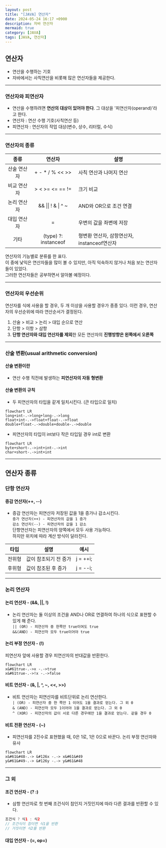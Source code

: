 ```yaml
---
layout: post
title: "[JAVA] 연산자"
date: 2024-05-24 16:17 +0900
description: 자바 연산자
mermaid: true
category: [JAVA]
tags: [JAVA, 연산자]
---
```


## 연산자

- 연산을 수행하는 기호
- 자바에서는 사칙연산을 비롯해 많은 연산자들을 제공한다.

---

### 연산자와 피연산자

- 연산을 수행하려면 **연산의 대상이 있어야 한다**. 그 대상을 '피연산자(operand)'라고 한다.
- 연산자 : 연산 수행 기호(사칙연산 등)
- 피연산자 : 연산자의 작업 대상(변수, 상수, 리터럴, 수식)

---

### 연산자의 종류

|    종류     |        연산자        | 설명                                        |
| :---------: | :------------------: | ------------------------------------------- |
| 산술 연산자 |  \+ - \* / % << >>   | 사칙 연산과 나머지 연산                     |
| 비교 연산자 |   \> < >= <= == !=   | 크기 비교                                   |
| 논리 연산자 |  && \|\| ! & \| ^ ~  | AND와 OR으로 조건 연결                      |
| 대입 연산자 |          \=          | 우변의 값을 좌변에 저장                     |
|    기타     | (type) ?: instanceof | 형변환 연산자, 삼항연산자, instanceof연산자 |

연산자의 기능별로 분류를 한 표다.  
이 중에 낯익은 연산자들을 많이 볼 수 있지만, 아직 익숙하지 않거나 처음 보는 연산자들이 있었다.  
그러한 연산자들은 공부하면서 알아볼 예정이다.

---

### 연산자의 우선순위

연산자를 식에 사용을 할 경우, 두 개 이상을 사용할 경우가 종종 있다. 이런 경우, 연산자의 우선순위에 따라 연산순서가 결정된다.

1.  산술 > 비교 > 논리 > 대입 순으로 연산
2.  단항 > 이항 > 삼항
3.  **단항 연산자와 대입 연산자를 제외**한 모든 연산자의 **진행방향은 왼쪽에서 오른쪽**

---

### 산술 변환(usual arithmetic conversion)

#### 산술 변환이란

- 연산 수행 직전에 발생하는 **피연산자의 자동 형변환**

#### 산술 변환의 규칙

- 두 피연산자의 타입을 같게 일치시킨다. (큰 타입으로 일치)

```mermaid
flowchart LR
long+int-.->long+long-.->long
float+int-.->float+float-.->float
double+float-.->double+double-.->double
```

- 피연산자의 타입이 int보다 작은 타입일 경우 int로 변환

```mermaid
flowchart LR
byte+short-.->int+int-.->int
char+short-.->int+int
```

---

## 연산자 종류

### 단항 연산자

#### 증감 연산자(++, --)

- 증감 연산자는 피연산자 저장된 값을 1을 증가나 감소시킨다.  
  `증가 연산자(++) - 피연산자의 값을 1 증가`  
  `감소 연산자(--) - 피연산자의 값을 1 감소`  
  단항연산자는 피연산자의 양쪽에서 모두 사용 가능하다.  
  하지만 위치에 따라 계산 방식이 달라진다.

|  타입  | 설명                  |   예시   |
| :----: | --------------------- | :------: |
| 전위형 | 값이 참조되기 전 증가 | j = ++i; |
| 후위형 | 값이 참조된 후 증가   | j = --i; |

---

### 논리 연산자

#### 논리 연산자 - (&&, ||, !)

- 논리 연산자는 둘 이상의 조건을 AND나 OR로 연결하여 하나의 식으로 표현할 수 있게 해 준다.  
  `|| (OR) - 피연산자 중 한쪽만 true이여도 true`  
  `&&(AND) - 피연산자 모두 true이어야 true`

#### 논리 부정 연산자 - (!)

피연산자 앞에 사용할 경우 피연산자의 반대값을 반환한다.

```mermaid
flowchart LR
x&#61true-.->x -.->true
x&#61true-.->!x -.->false
```

#### 비트 연산자 - (&, |, ^, ~, <<, >>)

- 비트 연산자는 피연산자를 비트단위로 논리 연산한다.  
  `| (OR) - 피연산자 중 한 쪽만 1 이어도 1을 결과로 얻는다. 그 외 0`  
  `& (AND) - 피연산자 모두 1이어야 1을 결과로 얻는다. 그 외 0`  
  `^ (XOR) - 피연산자의 값이 서로 다른 경우에만 1을 결과로 얻는다. 같을 경우 0`

#### 비트 전환 연산자 - (~)

- 피연산자를 2진수로 표현했을 때, 0은 1로, 1은 0으로 바꾼다. 논리 부정 연산자와 유사

```mermaid
flowchart LR
x&#61&#48-.-> &#126x -.-> x&#61&#49
y&#61&#49-.-> &#126y -.-> y&#61&#48
```

---

### 그 외

#### 조건 연산자 - (? :)

- 삼항 연산자로 첫 번째 조건식이 참인지 거짓인지에 따라 다른 결과를 반환할 수 있다.

```java
조건식 ? 식1 : 식2
// 조건식이 참이면 식1을 반환
// 거짓이면 식2를 반환
```

#### 대입 연산자 - (=, op=)

